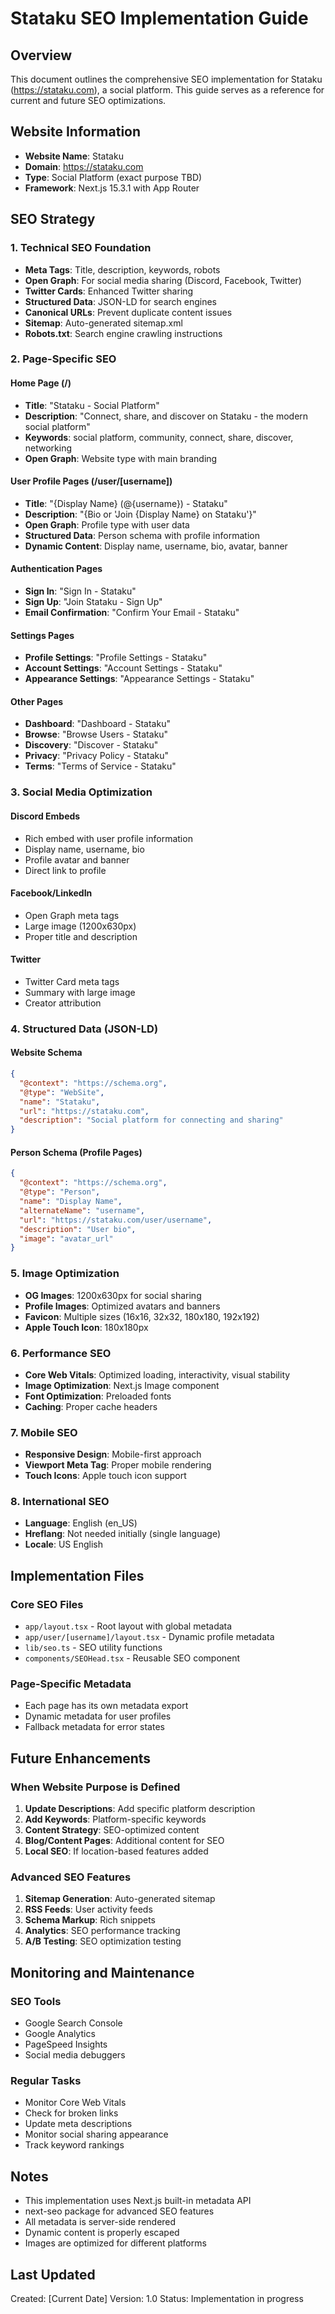 # Stataku SEO Implementation Guide

## Overview

This document outlines the comprehensive SEO implementation for Stataku (https://stataku.com), a social platform. This guide serves as a reference for current and future SEO optimizations.

## Website Information

- **Website Name**: Stataku
- **Domain**: https://stataku.com
- **Type**: Social Platform (exact purpose TBD)
- **Framework**: Next.js 15.3.1 with App Router

## SEO Strategy

### 1. Technical SEO Foundation

- **Meta Tags**: Title, description, keywords, robots
- **Open Graph**: For social media sharing (Discord, Facebook, Twitter)
- **Twitter Cards**: Enhanced Twitter sharing
- **Structured Data**: JSON-LD for search engines
- **Canonical URLs**: Prevent duplicate content issues
- **Sitemap**: Auto-generated sitemap.xml
- **Robots.txt**: Search engine crawling instructions

### 2. Page-Specific SEO

#### Home Page (/)

- **Title**: "Stataku - Social Platform"
- **Description**: "Connect, share, and discover on Stataku - the modern social platform"
- **Keywords**: social platform, community, connect, share, discover, networking
- **Open Graph**: Website type with main branding

#### User Profile Pages (/user/[username])

- **Title**: "{Display Name} (@{username}) - Stataku"
- **Description**: "{Bio or 'Join {Display Name} on Stataku'}"
- **Open Graph**: Profile type with user data
- **Structured Data**: Person schema with profile information
- **Dynamic Content**: Display name, username, bio, avatar, banner

#### Authentication Pages

- **Sign In**: "Sign In - Stataku"
- **Sign Up**: "Join Stataku - Sign Up"
- **Email Confirmation**: "Confirm Your Email - Stataku"

#### Settings Pages

- **Profile Settings**: "Profile Settings - Stataku"
- **Account Settings**: "Account Settings - Stataku"
- **Appearance Settings**: "Appearance Settings - Stataku"

#### Other Pages

- **Dashboard**: "Dashboard - Stataku"
- **Browse**: "Browse Users - Stataku"
- **Discovery**: "Discover - Stataku"
- **Privacy**: "Privacy Policy - Stataku"
- **Terms**: "Terms of Service - Stataku"

### 3. Social Media Optimization

#### Discord Embeds

- Rich embed with user profile information
- Display name, username, bio
- Profile avatar and banner
- Direct link to profile

#### Facebook/LinkedIn

- Open Graph meta tags
- Large image (1200x630px)
- Proper title and description

#### Twitter

- Twitter Card meta tags
- Summary with large image
- Creator attribution

### 4. Structured Data (JSON-LD)

#### Website Schema

```json
{
  "@context": "https://schema.org",
  "@type": "WebSite",
  "name": "Stataku",
  "url": "https://stataku.com",
  "description": "Social platform for connecting and sharing"
}
```

#### Person Schema (Profile Pages)

```json
{
  "@context": "https://schema.org",
  "@type": "Person",
  "name": "Display Name",
  "alternateName": "username",
  "url": "https://stataku.com/user/username",
  "description": "User bio",
  "image": "avatar_url"
}
```

### 5. Image Optimization

- **OG Images**: 1200x630px for social sharing
- **Profile Images**: Optimized avatars and banners
- **Favicon**: Multiple sizes (16x16, 32x32, 180x180, 192x192)
- **Apple Touch Icon**: 180x180px

### 6. Performance SEO

- **Core Web Vitals**: Optimized loading, interactivity, visual stability
- **Image Optimization**: Next.js Image component
- **Font Optimization**: Preloaded fonts
- **Caching**: Proper cache headers

### 7. Mobile SEO

- **Responsive Design**: Mobile-first approach
- **Viewport Meta Tag**: Proper mobile rendering
- **Touch Icons**: Apple touch icon support

### 8. International SEO

- **Language**: English (en_US)
- **Hreflang**: Not needed initially (single language)
- **Locale**: US English

## Implementation Files

### Core SEO Files

- `app/layout.tsx` - Root layout with global metadata
- `app/user/[username]/layout.tsx` - Dynamic profile metadata
- `lib/seo.ts` - SEO utility functions
- `components/SEOHead.tsx` - Reusable SEO component

### Page-Specific Metadata

- Each page has its own metadata export
- Dynamic metadata for user profiles
- Fallback metadata for error states

## Future Enhancements

### When Website Purpose is Defined

1. **Update Descriptions**: Add specific platform description
2. **Add Keywords**: Platform-specific keywords
3. **Content Strategy**: SEO-optimized content
4. **Blog/Content Pages**: Additional content for SEO
5. **Local SEO**: If location-based features added

### Advanced SEO Features

1. **Sitemap Generation**: Auto-generated sitemap
2. **RSS Feeds**: User activity feeds
3. **Schema Markup**: Rich snippets
4. **Analytics**: SEO performance tracking
5. **A/B Testing**: SEO optimization testing

## Monitoring and Maintenance

### SEO Tools

- Google Search Console
- Google Analytics
- PageSpeed Insights
- Social media debuggers

### Regular Tasks

- Monitor Core Web Vitals
- Check for broken links
- Update meta descriptions
- Monitor social sharing appearance
- Track keyword rankings

## Notes

- This implementation uses Next.js built-in metadata API
- next-seo package for advanced SEO features
- All metadata is server-side rendered
- Dynamic content is properly escaped
- Images are optimized for different platforms

## Last Updated

Created: [Current Date]
Version: 1.0
Status: Implementation in progress
